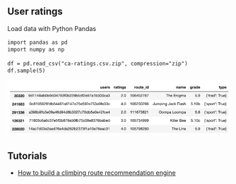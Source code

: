 ## User ratings

Load data with Python Pandas

```
import pandas as pd
import numpy as np

df = pd.read_csv("ca-ratings.csv.zip", compression="zip")
df.sample(5)
```

![user ratings](./pandas-ratings.png)


## Tutorials
- [How to build a climbing route recommendation engine](https://openbeta.substack.com/p/building-a-climbing-route-recommendation)